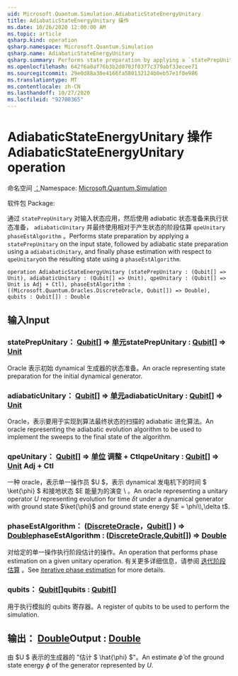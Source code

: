 ```yaml
---
uid: Microsoft.Quantum.Simulation.AdiabaticStateEnergyUnitary
title: AdiabaticStateEnergyUnitary 操作
ms.date: 10/26/2020 12:00:00 AM
ms.topic: article
qsharp.kind: operation
qsharp.namespace: Microsoft.Quantum.Simulation
qsharp.name: AdiabaticStateEnergyUnitary
qsharp.summary: Performs state preparation by applying a `statePrepUnitary` on the input state, followed by adiabatic state preparation using a `adiabaticUnitary`, and finally phase estimation with respect to `qpeUnitary`on the resulting state using a `phaseEstAlgorithm`.
ms.openlocfilehash: 642f6a0af76b3b2d0703f0377c379abf33ecee71
ms.sourcegitcommit: 29e0d88a30e4166fa580132124b0eb57e1f0e986
ms.translationtype: MT
ms.contentlocale: zh-CN
ms.lasthandoff: 10/27/2020
ms.locfileid: "92700365"
---
```

# <a name="adiabaticstateenergyunitary-operation"></a><span data-ttu-id="0af57-102">AdiabaticStateEnergyUnitary 操作</span><span class="sxs-lookup"><span data-stu-id="0af57-102">AdiabaticStateEnergyUnitary operation</span></span>

<span data-ttu-id="0af57-103">命名空间 [：](xref:Microsoft.Quantum.Simulation)</span><span class="sxs-lookup"><span data-stu-id="0af57-103">Namespace: [Microsoft.Quantum.Simulation](xref:Microsoft.Quantum.Simulation)</span></span>

<span data-ttu-id="0af57-104">软件包 [](https://nuget.org/packages/)</span><span class="sxs-lookup"><span data-stu-id="0af57-104">Package: [](https://nuget.org/packages/)</span></span>


<span data-ttu-id="0af57-105">通过 `statePrepUnitary` 对输入状态应用，然后使用 adiabatic 状态准备来执行状态准备， `adiabaticUnitary` 并最终使用相对于产生状态的阶段估算 `qpeUnitary` `phaseEstAlgorithm` 。</span><span class="sxs-lookup"><span data-stu-id="0af57-105">Performs state preparation by applying a `statePrepUnitary` on the input state, followed by adiabatic state preparation using a `adiabaticUnitary`, and finally phase estimation with respect to `qpeUnitary`on the resulting state using a `phaseEstAlgorithm`.</span></span>

```qsharp
operation AdiabaticStateEnergyUnitary (statePrepUnitary : (Qubit[] => Unit), adiabaticUnitary : (Qubit[] => Unit), qpeUnitary : (Qubit[] => Unit is Adj + Ctl), phaseEstAlgorithm : ((Microsoft.Quantum.Oracles.DiscreteOracle, Qubit[]) => Double), qubits : Qubit[]) : Double
```


## <a name="input"></a><span data-ttu-id="0af57-106">输入</span><span class="sxs-lookup"><span data-stu-id="0af57-106">Input</span></span>

### <a name="stateprepunitary--qubit--unit"></a><span data-ttu-id="0af57-107">statePrepUnitary： [Qubit](xref:microsoft.quantum.lang-ref.qubit)[] => [单元](xref:microsoft.quantum.lang-ref.unit)</span><span class="sxs-lookup"><span data-stu-id="0af57-107">statePrepUnitary : [Qubit](xref:microsoft.quantum.lang-ref.qubit)[] => [Unit](xref:microsoft.quantum.lang-ref.unit)</span></span> 

<span data-ttu-id="0af57-108">Oracle 表示初始 dynamical 生成器的状态准备。</span><span class="sxs-lookup"><span data-stu-id="0af57-108">An oracle representing state preparation for the initial dynamical generator.</span></span>


### <a name="adiabaticunitary--qubit--unit"></a><span data-ttu-id="0af57-109">adiabaticUnitary： [Qubit](xref:microsoft.quantum.lang-ref.qubit)[] => [单元](xref:microsoft.quantum.lang-ref.unit)</span><span class="sxs-lookup"><span data-stu-id="0af57-109">adiabaticUnitary : [Qubit](xref:microsoft.quantum.lang-ref.qubit)[] => [Unit](xref:microsoft.quantum.lang-ref.unit)</span></span> 

<span data-ttu-id="0af57-110">Oracle，表示要用于实现到算法最终状态的扫描的 adiabatic 进化算法。</span><span class="sxs-lookup"><span data-stu-id="0af57-110">An oracle representing the adiabatic evolution algorithm to be used to implement the sweeps to the final state of the algorithm.</span></span>


### <a name="qpeunitary--qubit--unit-adj--ctl"></a><span data-ttu-id="0af57-111">qpeUnitary： [Qubit](xref:microsoft.quantum.lang-ref.qubit)[] => [单位](xref:microsoft.quantum.lang-ref.unit) 调整 + Ctl</span><span class="sxs-lookup"><span data-stu-id="0af57-111">qpeUnitary : [Qubit](xref:microsoft.quantum.lang-ref.qubit)[] => [Unit](xref:microsoft.quantum.lang-ref.unit) Adj + Ctl</span></span>

<span data-ttu-id="0af57-112">一种 oracle，表示单一操作员 $U $，表示 dynamical 发电机下的时间 $ \ket{\phi} $ 和接地状态 $E 能量为的演变 \\ 。</span><span class="sxs-lookup"><span data-stu-id="0af57-112">An oracle representing a unitary operator $U$ representing evolution for time $\delta t$ under a dynamical generator with ground state $\ket{\phi}$ and ground state energy $E = \phi\\,\delta t$.</span></span>


### <a name="phaseestalgorithm--discreteoraclequbit--double"></a><span data-ttu-id="0af57-113">phaseEstAlgorithm： ([DiscreteOracle](xref:Microsoft.Quantum.Oracles.DiscreteOracle)，[Qubit](xref:microsoft.quantum.lang-ref.qubit)[] ) => [Double](xref:microsoft.quantum.lang-ref.double)</span><span class="sxs-lookup"><span data-stu-id="0af57-113">phaseEstAlgorithm : ([DiscreteOracle](xref:Microsoft.Quantum.Oracles.DiscreteOracle),[Qubit](xref:microsoft.quantum.lang-ref.qubit)[]) => [Double](xref:microsoft.quantum.lang-ref.double)</span></span> 

<span data-ttu-id="0af57-114">对给定的单一操作执行阶段估计的操作。</span><span class="sxs-lookup"><span data-stu-id="0af57-114">An operation that performs phase estimation on a given unitary operation.</span></span>
<span data-ttu-id="0af57-115">有关更多详细信息，请参阅 [迭代阶段估算](/quantum/libraries/characterization#iterative-phase-estimation) 。</span><span class="sxs-lookup"><span data-stu-id="0af57-115">See [iterative phase estimation](/quantum/libraries/characterization#iterative-phase-estimation) for more details.</span></span>


### <a name="qubits--qubit"></a><span data-ttu-id="0af57-116">qubits： [Qubit](xref:microsoft.quantum.lang-ref.qubit)[]</span><span class="sxs-lookup"><span data-stu-id="0af57-116">qubits : [Qubit](xref:microsoft.quantum.lang-ref.qubit)[]</span></span>

<span data-ttu-id="0af57-117">用于执行模拟的 qubits 寄存器。</span><span class="sxs-lookup"><span data-stu-id="0af57-117">A register of qubits to be used to perform the simulation.</span></span>



## <a name="output--double"></a><span data-ttu-id="0af57-118">输出： [Double](xref:microsoft.quantum.lang-ref.double)</span><span class="sxs-lookup"><span data-stu-id="0af57-118">Output : [Double](xref:microsoft.quantum.lang-ref.double)</span></span>

<span data-ttu-id="0af57-119">由 $U $ 表示的生成器的 "估计 $ \hat{\phi} $"。</span><span class="sxs-lookup"><span data-stu-id="0af57-119">An estimate $\hat{\phi}$ of the ground state energy $\phi$ of the generator represented by $U$.</span></span>